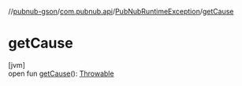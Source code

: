 //[pubnub-gson](../../../index.md)/[com.pubnub.api](../index.md)/[PubNubRuntimeException](index.md)/[getCause](get-cause.md)

# getCause

[jvm]\
open fun [getCause](get-cause.md)(): [Throwable](https://docs.oracle.com/javase/8/docs/api/java/lang/Throwable.html)
